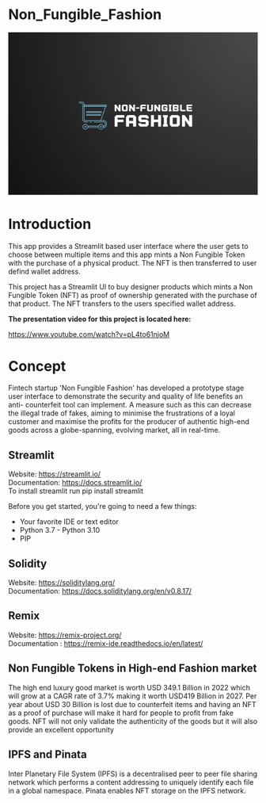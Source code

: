 # Non_Fungible_Fashion

!['NFF Header image'](./Resources/Images/NFF_header.png)





# Introduction

This app provides a Streamlit based user interface where the  user gets to choose between multiple items and this app mints a Non Fungible Token with the purchase of a physical product. The NFT is then transferred to user defind wallet address. 

This project has a Streamlit UI to buy designer products which mints a Non Fungible Token (NFT) as proof of ownership generated with the purchase of that product. The NFT transfers to the users specified wallet address.

**The presentation video for this project is located here:**

https://www.youtube.com/watch?v=pL4to61njoM

# Concept

Fintech startup 'Non Fungible Fashion' has developed a prototype
stage user interface to demonstrate the security and quality of life benefits an anti-
counterfeit tool can implement. A measure such as this can decrease the illegal trade of
fakes, aiming to minimise the frustrations of a loyal customer and maximise the
profits for the producer of authentic high-end goods across a globe-spanning,
evolving market, all in real-time.


## Streamlit

Website: https://streamlit.io/ <br>
Documentation: https://docs.streamlit.io/ <br>
To install streamlit run pip install streamlit <br>


Before you get started, you're going to need a few things:<br>

   * Your favorite IDE or text editor <br>
   * Python 3.7 - Python 3.10 <br>
   * PIP <br>

## Solidity

Website: https://soliditylang.org/ <br>
Documentation: https://docs.soliditylang.org/en/v0.8.17/ <br>

## Remix 

Website: https://remix-project.org/ <br>
Documentation : https://remix-ide.readthedocs.io/en/latest/ <br>

## Non Fungible Tokens in High-end Fashion market

The high end luxury good market is worth USD 349.1 Billion in 2022 which will grow at a CAGR rate of 3.7% making it worth USD419 Billion in 2027. Per year about USD 30 Billion is lost due to counterfeit items and having an NFT as a proof of purchase will make it hard for people to profit from fake goods. NFT will not only validate the authenticity of the goods but it will also provide an excellent opportunity


## IPFS and Pinata

Inter Planetary File System (IPFS) is a decentralised peer to peer file sharing network which performs a content addressing to uniquely identify each file in a global namespace. Pinata enables NFT storage on the IPFS network.






